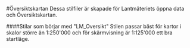 #Översiktskartan
Dessa stilfiler är skapade för Lantmäteriets öppna data och Översiktskartan.


####Stilar som börjar med "LM_Oversikt"
Stilen passar bäst för kartor i skalor större än 1:250'000 och för skärmvisning är 1:125'000 ett bra startläge.
